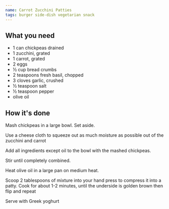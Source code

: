 ```yaml
---
name: Carrot Zucchini Patties
tags: burger side-dish vegetarian snack
---
```


## What you need

* 1 can chickpeas drained
* 1 zucchini, grated
* 1 carrot, grated
* 2 eggs
* ½ cup bread crumbs
* 2 teaspoons fresh basil, chopped
* 3 cloves garlic, crushed
* ½ teaspoon salt
* ½ teaspoon pepper
* olive oil

<!-- break -->

## How it's done

Mash chickpeas in a large bowl. Set aside.

Use a cheese cloth to squeeze out as much moisture as possible out of the zucchini and carrot

Add all ingredients except oil to the bowl with the mashed chickpeas.

Stir until completely combined.

Heat olive oil in a large pan on medium heat.

Scoop 2 tablespoons of mixture into your hand press to compress it into a patty. Cook for about 1-2 minutes, until the underside is golden brown then flip and repeat

Serve with Greek yoghurt
